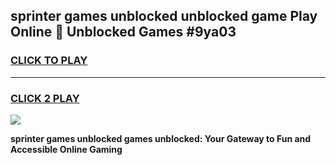 
## sprinter games unblocked unblocked game Play Online 👋 Unblocked Games #9ya03
<h3>
<a href="https://premium.freeplayer.one?title=sprinter_games_unblocked&ref=21F">CLICK TO PLAY</a></h3>
<hr>

<h3>
<a href="https://premium.freeplayer.one?title=sprinter_games_unblocked&ref=21F">CLICK 2 PLAY</a>
  
</h3>

<a href="https://premium.freeplayer.one?title=sprinter_games_unblocked&ref=21F/"><img src="https://clearcache.store/games.png"></a>


**sprinter games unblocked games unblocked: Your Gateway to Fun and Accessible Online Gaming**
